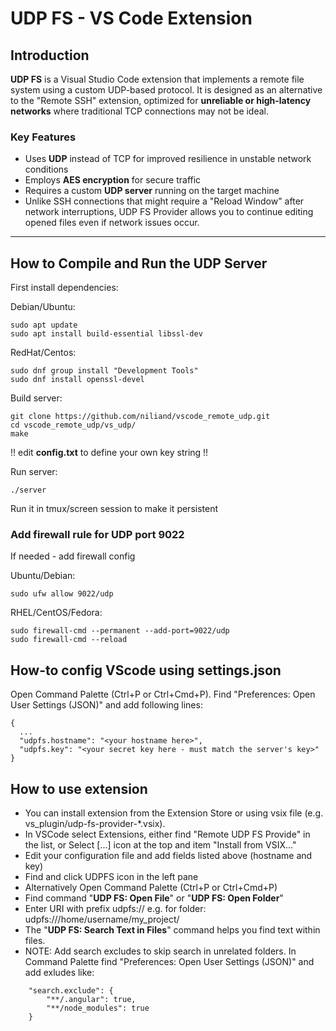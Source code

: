 
# UDP FS - VS Code Extension

## Introduction

**UDP FS** is a Visual Studio Code extension that implements a remote file system using a custom UDP-based protocol. It is designed as an alternative to the "Remote SSH" extension, optimized for **unreliable or high-latency networks** where traditional TCP connections may not be ideal.

### Key Features

- Uses **UDP** instead of TCP for improved resilience in unstable network conditions  
- Employs **AES encryption** for secure traffic  
- Requires a custom **UDP server** running on the target machine
- Unlike SSH connections that might require a "Reload Window" after network interruptions, UDP FS Provider allows you to continue editing opened files even if network issues occur.

---

## How to Compile and Run the UDP Server
First install dependencies:

Debian/Ubuntu:
~~~
sudo apt update
sudo apt install build-essential libssl-dev
~~~

RedHat/Centos:
~~~
sudo dnf group install "Development Tools"
sudo dnf install openssl-devel
~~~

Build server:
~~~
git clone https://github.com/niliand/vscode_remote_udp.git
cd vscode_remote_udp/vs_udp/
make
~~~
!! edit **config.txt** to define your own key string !!

Run server:
~~~
./server
~~~

Run it in tmux/screen session to make it persistent

### Add firewall rule for UDP port 9022
If needed - add firewall config

Ubuntu/Debian:
~~~
sudo ufw allow 9022/udp
~~~

RHEL/CentOS/Fedora:
~~~
sudo firewall-cmd --permanent --add-port=9022/udp
sudo firewall-cmd --reload
~~~




## How-to config VScode using settings.json ###
Open Command Palette (Ctrl+P or Ctrl+Cmd+P). Find "Preferences: Open User Settings (JSON)" and add following lines:
~~~
{
  ...
  "udpfs.hostname": "<your hostname here>",
  "udpfs.key": "<your secret key here - must match the server's key>"
}
~~~

## How to use extension
- You can install extension from the Extension Store or using vsix file (e.g. vs_plugin/udp-fs-provider-*.vsix).
- In VSCode select Extensions, either find "Remote UDP FS Provide" in the list, or Select [...] icon at the top and item "Install from VSIX..."
- Edit your configuration file and add fields listed above (hostname and key)
- Find and click UDPFS icon in the left pane
- Alternatively Open Command Palette (Ctrl+P or Ctrl+Cmd+P)
- Find command "**UDP FS: Open File**" or "**UDP FS: Open Folder**"
- Enter URI with prefix udpfs:// e.g. for folder: udpfs:///home/username/my_project/
- The "**UDP FS: Search Text in Files**" command helps you find text within files.
- NOTE: Add search excludes to skip search in unrelated folders. In Command Palette find "Preferences: Open User Settings (JSON)" and add exludes like:
~~~
    "search.exclude": {
        "**/.angular": true,
        "**/node_modules": true
    }
~~~

